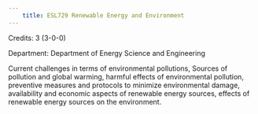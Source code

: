 ```yaml
---
    title: ESL729 Renewable Energy and Environment
---
```

Credits: 3 (3-0-0)

Department: Department of Energy Science and Engineering

Current challenges in terms of environmental pollutions, Sources of pollution and global warming, harmful effects of environmental pollution, preventive measures and protocols to minimize environmental damage, availability and economic aspects of renewable energy sources, effects of renewable energy sources on the environment.